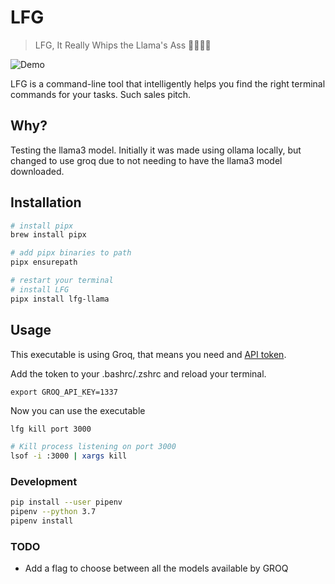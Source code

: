 # LFG

> LFG, It Really Whips the Llama's Ass 🦙🦙🦙🦙

![Demo](example.gif)

LFG is a command-line tool that intelligently helps you find the right terminal commands for your tasks. Such sales pitch.

## Why?

Testing the llama3 model. Initially it was made using ollama locally, but changed to use groq due to not needing to have the llama3 model downloaded.

## Installation

```bash
# install pipx
brew install pipx

# add pipx binaries to path
pipx ensurepath

# restart your terminal
# install LFG
pipx install lfg-llama
```

## Usage

This executable is using Groq, that means you need and [API token](https://console.groq.com/keys).

Add the token to your .bashrc/.zshrc and reload your terminal.

```
export GROQ_API_KEY=1337
```

Now you can use the executable

```bash
lfg kill port 3000

# Kill process listening on port 3000
lsof -i :3000 | xargs kill

```

### Development

```bash
pip install --user pipenv
pipenv --python 3.7
pipenv install
```

### TODO

- Add a flag to choose between all the models available by GROQ
